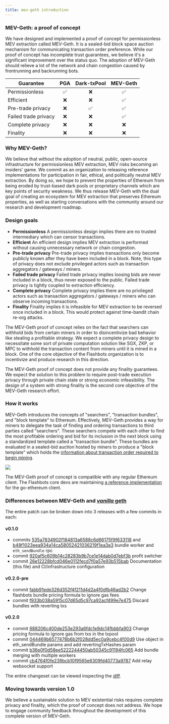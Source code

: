 ```yaml
---
title: mev-geth introduction
---
```


### MEV-Geth: a proof of concept

We have designed and implemented a proof of concept for permissionless MEV extraction called MEV-Geth. It is a sealed-bid block space auction mechanism for communicating transaction order preference. While our proof of concept has incomplete trust guarantees, we believe it's a significant improvement over the status quo. The adoption of MEV-Geth should relieve a lot of the network and chain congestion caused by frontrunning and backrunning bots.

| Guarantee            | PGA | Dark-txPool | MEV-Geth |
| -------------------- | :-: | :---------: | :------: |
| Permissionless       | ✅  |     ❌      |    ✅    |
| Efficient            | ❌  |     ❌      |    ✅    |
| Pre-trade privacy    | ❌  |     ✅      |    ✅    |
| Failed trade privacy | ❌  |     ❌      |    ✅    |
| Complete privacy     | ❌  |     ❌      |    ❌    |
| Finality             | ❌  |     ❌      |    ❌    |

### Why MEV-Geth?

We believe that without the adoption of neutral, public, open-source infrastructure for permissionless MEV extraction, MEV risks becoming an insiders' game. We commit as an organization to releasing reference implementations for participation in fair, ethical, and politically neutral MEV extraction. By doing so, we hope to prevent the properties of Ethereum from being eroded by trust-based dark pools or proprietary channels which are key points of security weakness. We thus release MEV-Geth with the dual goal of creating an ecosystem for MEV extraction that preserves Ethereum properties, as well as starting conversations with the community around our research and development roadmap.

### Design goals

- **Permissionless**
  A permissionless design implies there are no trusted intermediary which can censor transactions.
- **Efficient**
  An efficient design implies MEV extraction is performed without causing unnecessary network or chain congestion.
- **Pre-trade privacy**
  Pre-trade privacy implies transactions only become publicly known after they have been included in a block. Note, this type of privacy does not exclude privileged actors such as transaction aggregators / gateways / miners.
- **Failed trade privacy**
  Failed trade privacy implies loosing bids are never included in a block, thus never exposed to the public. Failed trade privacy is tightly coupled to extraction efficiency.
- **Complete privacy**
  Complete privacy implies there are no privileged actors such as transaction aggregators / gateways / miners who can observe incoming transactions.
- **Finality**
  Finality implies it is infeasible for MEV extraction to be reversed once included in a block. This would protect against time-bandit chain re-org attacks.

The MEV-Geth proof of concept relies on the fact that searchers can withhold bids from certain miners in order to disincentivize bad behavior like stealing a profitable strategy. We expect a complete privacy design to necessitate some sort of private computation solution like SGX, ZKP, or MPC to withhold the transaction content from miners until it is mined in a block. One of the core objective of the Flashbots organization is to incentivize and produce research in this direction.

The MEV-Geth proof of concept does not provide any finality guarantees. We expect the solution to this problem to require post-trade execution privacy through private chain state or strong economic infeasibility. The design of a system with strong finality is the second core objective of the MEV-Geth research effort.

### How it works

MEV-Geth introduces the concepts of "searchers", "transaction bundles", and "block template" to Ethereum. Effectively, MEV-Geth provides a way for miners to delegate the task of finding and ordering transactions to third parties called "searchers". These searchers compete with each other to find the most profitable ordering and bid for its inclusion in the next block using a standardized template called a "transaction bundle". These bundles are evaluated in a sealed-bid auction hosted by miners to produce a "block template" which holds the [information about transaction order required to begin mining](https://ethereum.stackexchange.com/questions/268/ethereum-block-architecture).

![](https://hackmd.io/_uploads/B1fWz7rcD.png)

The MEV-Geth proof of concept is compatible with any regular Ethereum client. The Flashbots core devs are maintaining [a reference implementation](https://github.com/flashbots/mev-geth) for the go-ethereum client.

### Differences between MEV-Geth and [_vanilla_ geth](https://github.com/ethereum/go-ethereum)

The entire patch can be broken down into 3 releases with a few commits in each:

#### v0.1.0

- commits [535a7834902f184813a6588c6d66175f9f633118](https://github.com/flashbots/mev-geth/commit/535a7834902f184813a6588c6d66175f9f633118) and [b48f1023eea934a14ca58052421036219f1ea3e3](https://github.com/flashbots/mev-geth/commit/b48f1023eea934a14ca58052421036219f1ea3e3) bundle worker and `eth_sendBundle` rpc
- commit [920af5c609b14c28283b9b7ce1e14dab0d7ebf3b](https://github.com/flashbots/mev-geth/commit/920af5c609b14c28283b9b7ce1e14dab0d7ebf3b) profit switcher
- commit [26e12228bfcd046e0112fecd7f0a57e93b515bab](https://github.com/flashbots/mev-geth/commit/26e12228bfcd046e0112fecd7f0a57e93b515bab) Documentation (this file) and CI/infrastructure configuration

#### v0.2.0-pre

- commit [fabb91ede326d352f4f211d4d2a4f0dfb46ad2b2](https://github.com/flashbots/mev-geth/commit/fabb91ede326d352f4f211d4d2a4f0dfb46ad2b2) Change flashbots bundle pricing formula to ignore gas fees
- commit [f933b038a5915c07d65d5c97ca92acf499e7e475](https://github.com/flashbots/mev-geth/commit/f933b038a5915c07d65d5c97ca92acf499e7e475) Discard bundles with reverting txs

#### v0.2.0

- commit [688206c400de253e293a6fdc1e9dc14fbbbfa903](https://github.com/flashbots/mev-geth/commit/688206c400de253e293a6fdc1e9dc14fbbbfa903) Change pricing formula to ignore gas from txs in the txpool
- commit [044469b6577478b6b2f028dd5ec0a9cebc4f00d9](https://github.com/flashbots/mev-geth/commit/044469b6577478b6b2f028dd5ec0a9cebc4f00d9) Use object in eth_sendBundle params and add revertingTxHashes param
- commit [b36e0f0d58ee5222244450ab50345c91194fc065](https://github.com/flashbots/mev-geth/commit/b36e0f0d58ee5222244450ab50345c91194fc065) Add bundle merging with multiple workers
- commit [cb4764f0fe239bcb10f9565e6309fd40773a9787](https://github.com/flashbots/mev-geth/commit/cb4764f0fe239bcb10f9565e6309fd40773a9787) Add relay websocket support

The entire changeset can be viewed inspecting the [diff](https://github.com/ethereum/go-ethereum/compare/master...flashbots:master).

### Moving towards version 1.0

We believe a sustainable solution to MEV existential risks requires complete privacy and finality, which the proof of concept does not address. We hope to engage community feedback throughout the development of this complete version of MEV-Geth.
